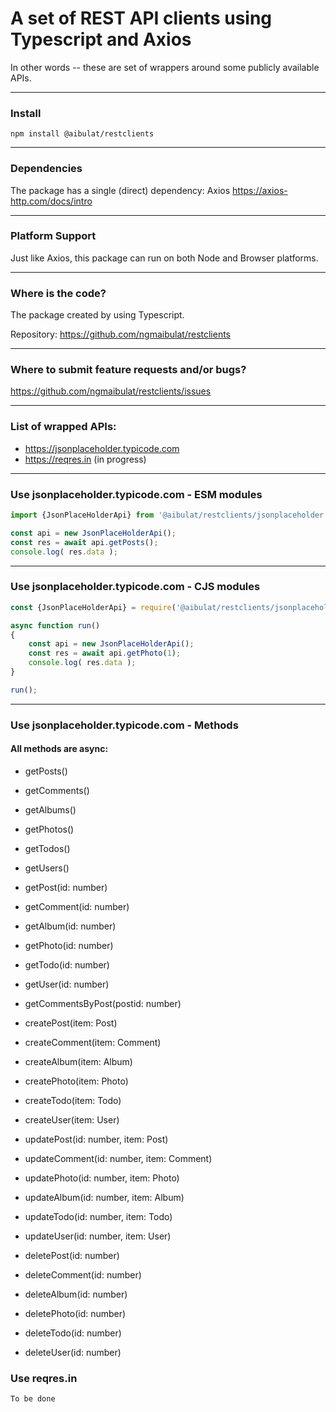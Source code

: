 # A set of REST API clients using Typescript and Axios

In other words -- these are set of wrappers around some publicly available APIs.

---

###  Install

`npm install @aibulat/restclients`

---

### Dependencies

The package has a single (direct) dependency: Axios
https://axios-http.com/docs/intro

---

### Platform Support

Just like Axios, this package can run on both Node and Browser platforms.

---

### Where is the code?

The package created by using Typescript.

Repository: https://github.com/ngmaibulat/restclients

---

### Where to submit feature requests and/or bugs?

https://github.com/ngmaibulat/restclients/issues

---

### List of wrapped APIs:

- https://jsonplaceholder.typicode.com
- https://reqres.in (in progress)

---

### Use jsonplaceholder.typicode.com - ESM modules

```js
import {JsonPlaceHolderApi} from '@aibulat/restclients/jsonplaceholder';

const api = new JsonPlaceHolderApi();
const res = await api.getPosts();
console.log( res.data );
```

---

### Use jsonplaceholder.typicode.com - CJS modules

```js
const {JsonPlaceHolderApi} = require('@aibulat/restclients/jsonplaceholder');

async function run()
{
    const api = new JsonPlaceHolderApi();
    const res = await api.getPhoto(1);
    console.log( res.data );    
}

run();

```

---

### Use jsonplaceholder.typicode.com - Methods

#### All methods are async:

- getPosts()
- getComments()
- getAlbums()
- getPhotos()
- getTodos()
- getUsers()


- getPost(id: number)
- getComment(id: number)
- getAlbum(id: number)
- getPhoto(id: number)
- getTodo(id: number)
- getUser(id: number)


- getCommentsByPost(postid: number)


- createPost(item: Post)
- createComment(item: Comment)
- createAlbum(item: Album)
- createPhoto(item: Photo)
- createTodo(item: Todo)
- createUser(item: User)


- updatePost(id: number, item: Post)
- updateComment(id: number, item: Comment)
- updatePhoto(id: number, item: Photo)
- updateAlbum(id: number, item: Album)
- updateTodo(id: number, item: Todo)
- updateUser(id: number, item: User)


- deletePost(id: number)
- deleteComment(id: number)
- deleteAlbum(id: number)
- deletePhoto(id: number)
- deleteTodo(id: number)
- deleteUser(id: number)



### Use reqres.in

```
To be done
```
